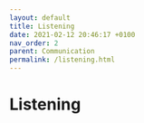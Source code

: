 ```yaml
---
layout: default
title: Listening
date: 2021-02-12 20:46:17 +0100
nav_order: 2
parent: Communication
permalink: /listening.html
---
```


# Listening
